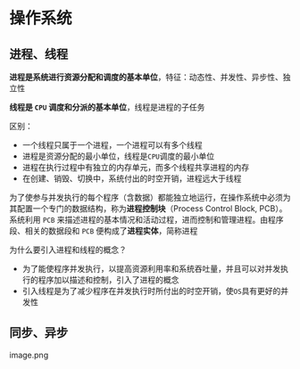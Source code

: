 # 操作系统

## 进程、线程

**进程是系统进行资源分配和调度的基本单位**，特征：动态性、并发性、异步性、独立性

**线程是 `CPU` 调度和分派的基本单位**，线程是进程的子任务

区别：

- 一个线程只属于一个进程，一个进程可以有多个线程
- 进程是资源分配的最小单位，线程是`CPU`调度的最小单位
- 进程在执行过程中有独立的内存单元，而多个线程共享进程的内存
- 在创建、销毁、切换中，系统付出的时空开销，进程远大于线程

为了使参与并发执行的每个程序（含数据）都能独立地运行，在操作系统中必须为其配置一个专门的数据结构，称为**进程控制块**（Process Control Block, PCB）。
系统利用 `PCB` 来描述进程的基本情况和活动过程，进而控制和管理进程。由程序段、相关的数据段和 `PCB` 便构成了**进程实体**，简称进程

为什么要引入进程和线程的概念？

- 为了能使程序并发执行，以提高资源利用率和系统吞吐量，并且可以对并发执行的程序加以描述和控制，引入了进程的概念
- 引入线程是为了减少程序在并发执行时所付出的时空开销，使`OS`具有更好的并发性

## 同步、异步
image.png